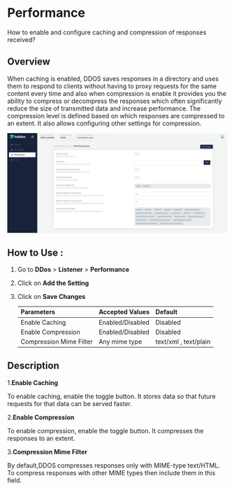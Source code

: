 # Performance
How to enable and configure caching and compression of responses received?

## Overview

When caching is enabled, DDOS saves responses in a directory and uses them to respond to clients without having to proxy requests for the same content every time and also when compression is enable it provides you the ability to compress or decompress the responses which often significantly reduce the size of transmitted data and increase performance. The compression level is defined based on which responses are compressed to an extent. It also allows configuring other settings for compression.

![performance](/img/ddos/v2/performance.png)

## How to Use :

1. Go to **DDos** > **Listener** > **Performance**
2. Click on **Add the Setting**
3. Click on **Save Changes**

     | Parameters | Accepted Values | Default |
     | ----------- | ----------- | --------- |
     | Enable Caching | Enabled/Disabled | Disabled
     | Enable Compression | Enabled/Disabled | Disabled
     | Compression Mime Filter |Any mime type| text/xml , text/plain



## Description 

1.**Enable Caching**

To enable caching, enable the toggle button. It stores data so that future requests for that data can be served faster.

2.**Enable Compression**

To enable compression, enable the toggle button. It compresses the responses to an extent.

3.**Compression Mime Filter**

By default,DDOS compresses responses only with MIME-type text/HTML. To compress responses with other MIME types then include them in this field.